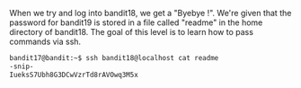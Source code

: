 When we try and log into bandit18, we get a "Byebye !". We're given that the
password for bandit19 is stored in a file called "readme" in the home directory
of bandit18. The goal of this level is to learn how to pass commands via ssh.

```sh
bandit17@bandit:~$ ssh bandit18@localhost cat readme
-snip-
IueksS7Ubh8G3DCwVzrTd8rAVOwq3M5x
```
